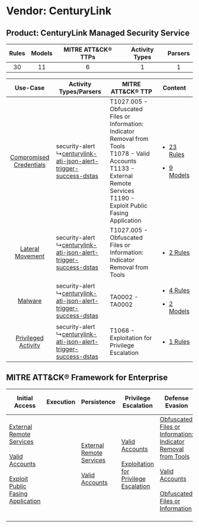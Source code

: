 Vendor: CenturyLink
===================
Product: CenturyLink Managed Security Service
---------------------------------------------
| Rules | Models | MITRE ATT&CK® TTPs | Activity Types | Parsers |
|:-----:|:------:|:------------------:|:--------------:|:-------:|
|  30   |   11   |         6          |       1        |    1    |

|    Use-Case    | Activity Types/Parsers    | MITRE ATT&CK® TTP    | Content    |
|:----:| ---- | ---- | ---- |
| [Compromised Credentials](../../../UseCases/uc_compromised_credentials.md) |  security-alert<br> ↳[centurylink-ati-json-alert-trigger-success-dstas](Ps/pC_centurylinkatijsonalerttriggersuccessdstas.md)<br> | T1027.005 - Obfuscated Files or Information: Indicator Removal from Tools<br>T1078 - Valid Accounts<br>T1133 - External Remote Services<br>T1190 - Exploit Public Fasing Application<br> | [<ul><li>23 Rules</li></ul><ul><li>9 Models</li></ul>](RM/r_m_centurylink_centurylink_managed_security_service_Compromised_Credentials.md) |
|        [Lateral Movement](../../../UseCases/uc_lateral_movement.md)        |  security-alert<br> ↳[centurylink-ati-json-alert-trigger-success-dstas](Ps/pC_centurylinkatijsonalerttriggersuccessdstas.md)<br> | T1027.005 - Obfuscated Files or Information: Indicator Removal from Tools<br>    | [<ul><li>2 Rules</li></ul>](RM/r_m_centurylink_centurylink_managed_security_service_Lateral_Movement.md)    |
|    [Malware](../../../UseCases/uc_malware.md)    |  security-alert<br> ↳[centurylink-ati-json-alert-trigger-success-dstas](Ps/pC_centurylinkatijsonalerttriggersuccessdstas.md)<br> | TA0002 - TA0002<br>    | [<ul><li>4 Rules</li></ul><ul><li>2 Models</li></ul>](RM/r_m_centurylink_centurylink_managed_security_service_Malware.md)    |
|     [Privileged Activity](../../../UseCases/uc_privileged_activity.md)     |  security-alert<br> ↳[centurylink-ati-json-alert-trigger-success-dstas](Ps/pC_centurylinkatijsonalerttriggersuccessdstas.md)<br> | T1068 - Exploitation for Privilege Escalation<br>    | [<ul><li>1 Rules</li></ul>](RM/r_m_centurylink_centurylink_managed_security_service_Privileged_Activity.md)    |

MITRE ATT&CK® Framework for Enterprise
--------------------------------------
| Initial Access                                                                                                                                                                                                                         | Execution | Persistence                                                                                                                                      | Privilege Escalation                                                                                                                                          | Defense Evasion                                                                                                                                                                                                                                                               | Credential Access | Discovery | Lateral Movement | Collection | Command and Control | Exfiltration | Impact |
| -------------------------------------------------------------------------------------------------------------------------------------------------------------------------------------------------------------------------------------- | --------- | ------------------------------------------------------------------------------------------------------------------------------------------------ | ------------------------------------------------------------------------------------------------------------------------------------------------------------- | ----------------------------------------------------------------------------------------------------------------------------------------------------------------------------------------------------------------------------------------------------------------------------- | ----------------- | --------- | ---------------- | ---------- | ------------------- | ------------ | ------ |
| [External Remote Services](https://attack.mitre.org/techniques/T1133)<br><br>[Valid Accounts](https://attack.mitre.org/techniques/T1078)<br><br>[Exploit Public Fasing Application](https://attack.mitre.org/techniques/T1190)<br><br> |           | [External Remote Services](https://attack.mitre.org/techniques/T1133)<br><br>[Valid Accounts](https://attack.mitre.org/techniques/T1078)<br><br> | [Valid Accounts](https://attack.mitre.org/techniques/T1078)<br><br>[Exploitation for Privilege Escalation](https://attack.mitre.org/techniques/T1068)<br><br> | [Obfuscated Files or Information: Indicator Removal from Tools](https://attack.mitre.org/techniques/T1027/005)<br><br>[Valid Accounts](https://attack.mitre.org/techniques/T1078)<br><br>[Obfuscated Files or Information](https://attack.mitre.org/techniques/T1027)<br><br> |                   |           |                  |            |                     |              |        |